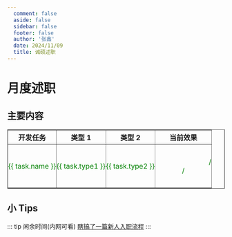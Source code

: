 ```yaml
---
  comment: false
  aside: false
  sidebar: false
  footer: false
  author: '张鑫'
  date: 2024/11/09
  title: 诚硕述职
---
```


<script setup>
  import { ref, reactive, onMounted } from 'vue';
  import 'vue3-video-play/dist/style.css'
  import { videoPlay } from 'vue3-video-play'

  import Font from './Font.vue';

  import { videoConfig, csszData } from './config';

  const baseUrl = ref('https://zx-picture-bed.oss-cn-beijing.aliyuncs.com/images/');

  onMounted(()=>{
    scrollTo(0, 0);
  })
</script>

<style lang="scss" scoped>
 * {
    user-select: none;
  }

  img {
    width: 100px;
    margin: 0 12px;
    display: inline-block;
  }

  table {
    text-align: center;

    :deep(tr) th {
      color: red;
      text-align: center !important;
    }

    tr:nth-of-type(2) {
      color: green;
    }

    tr:nth-of-type(8) {
      color: purple;
    }

    tr:nth-of-type(18) {
      color: pink;
    }

    td {
      padding: 30px 0;
    }

    div {
      display: flex;
      align-items: center;
      justify-content: center;
    }
  }

  /* 视频画面比例铺满 */
  :deep(video) {
    object-fit: fill;
    background-color: #fff;
    background-size: cover;
    border-radius: 8px 8px 0 0;
  }
</style>

<BackTop />

# 月度述职

<Font content="本次述职主要以 开发任务和内容 为主要出发点" />

## 主要内容

<table border="1">
    <tr>
        <th>开发任务</th>
        <th>类型 1</th>
        <th>类型 2</th>
        <th>当前效果</th>
    </tr>
    <tr v-for="task in csszData" :key="task.name">
        <td>{{ task.name }}</td>
        <td>{{ task.type1 }}</td>
        <td>{{ task.type2 }}</td>
        <td class="item-img">
          <div v-if="task.src.length > 0">
            <div v-if="task.type === 'video'">
              <videoPlay
                v-for="e in task.src"
                v-bind="videoConfig"
                :src="`${baseUrl}${e}`"
              />
            </div>
            <div v-else-if="task.type === 'image'">
              <img v-for="e in task.src" :src="`${baseUrl}${e}`" />
            </div>
            <div v-else> / </div>
          </div>
          <div v-else> / </div>
        </td>
    </tr>
</table>

## 小 Tips

::: tip 闲余时间(内网可看)
<a href="http://192.168.2.203:8372/other/pcinstall/company">瞎搞了一篇新人入职流程</a>
:::
